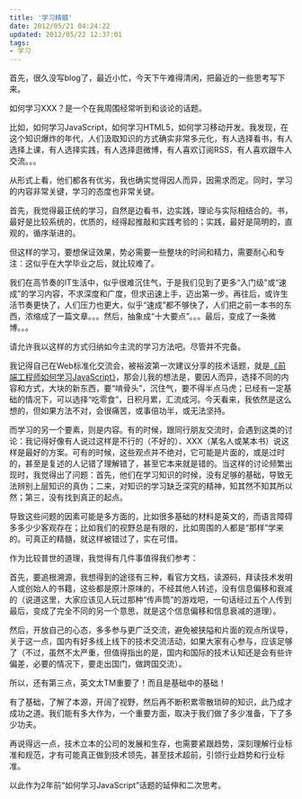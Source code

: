 ```yaml
---
title: '学习精髓'
date: 2012/05/21 04:24:22
updated: 2012/05/22 12:37:01
tags:
- 学习
---
```


首先，很久没写blog了，最近小忙，今天下午难得清闲，把最近的一些思考写下来。

如何学习XXX？是一个在我周围经常听到和谈论的话题。

比如，如何学习JavaScript，如何学习HTML5，如何学习移动开发。我发现，在这个知识爆炸的年代，人们汲取知识的方式确实非常多元化，有人选择看书，有人选择上课，有人选择实践，有人选择逛微博，有人喜欢订阅RSS，有人喜欢跟牛人交流。。。

从形式上看，他们都各有优劣，我也确实觉得因人而异，因需求而定。同时，学习的内容非常关键，学习的态度也非常关键。

首先，我觉得最正统的学习，自然是边看书，边实践，理论与实际相结合的。书，最好是比较系统的，优质的，经得起推敲和实践考验的；实践，最好是简明的，直观的，循序渐进的。

但这样的学习，要想保证效果，势必需要一些整块的时间和精力，需要耐心和专注：这似乎在大学毕业之后，就比较难了。

我们在高节奏的IT生活中，似乎很难沉住气，于是我们见到了更多“入门级”或“速成”的学习内容，不求深度和广度，但求迅速上手，迈出第一步。再往后，或许生活节奏更快了，人们压力也更大，似乎“速成”都不够快了，人们把之前一本书的东西，浓缩成了一篇文章。。。然后，抽象成“十大要点”。。。最后，变成了一条微博。。。

请允许我以这样的方式归纳如今主流的学习方法吧。尽管并不完备。

我记得自己在Web标准化交流会，被裕波第一次建议分享的技术话题，就是[《前端工程师如何学习JavaScript》](http://www.slideshare.net/jinjiang/learning-javascript)，那会儿我的想法是，要因人而异，选择不同的内容和方式，大块的新东西，要“啃骨头”，沉住气，要不得半点马虎；已经有一定基础的情况下，可以选择“吃零食”，日积月累，汇流成河。今天看来，我依然是这么想的，但如果方法不对，会很痛苦，或事倍功半，或无法坚持。

而学习的另一个要素，则是内容。有的时候，跟同行朋友交流时，会遇到这类的讨论：我记得好像有人说过这样是不行的（不好的）、XXX（某名人或某本书）说这样是最好的方案。可有的时候，这些观点并不绝对，它可能是片面的，或是过时的，甚至是复述的人记错了理解错了，甚至它本来就是错的。当这样的讨论频繁出现时，我觉得出了问题：首先，他们在学习知识的时候，没有足够的基础，导致无法辨别上层知识的真伪；二来，对知识的学习缺乏深究的精神，知其然不知其所以然；第三，没有找到真正的起点。

导致这些问题的因素可能是多方面的，比如很多基础的材料是英文的，而语言障碍多多少少客观存在；比如我们的视野总是有限的，比如周围的人都是“那样”学来的。可真正的精髓，就这样被错过了，实在可惜。

作为比较普世的道理，我觉得有几件事值得我们参考：

首先，要追根溯源，我想得到的途径有三种，看官方文档，读源码，拜读技术发明人或创始人的书籍，这些都是原汁原味的，不经其他人转述，没有信息偏移和衰减的（说道这里，大家应该见人玩过那种“传声筒”的游戏吧，一句话经过五个人传到最后，变成了完全不同的另一个意思，就是这个信息偏移和信息衰减的道理）。

然后，开放自己的心态，多多参与更广泛交流，避免被狭隘和片面的观点所误导，关于这一点，国内有好多线上线下的技术交流活动，如果大家有心参与，应该足够了（不过，虽然不太严重，但值得指出的是，国内和国际的技术认知还是会有些许偏差，必要的情况下，要走出国门，做跨国交流）。

所以，还有第三点，英文太TM重要了！而且是基础中的基础！

有了基础，了解了本源，开阔了视野，然后再不断积累零散琐碎的知识，此乃成才成功之道。我们能有多大作为，一个重要方面，取决于我们做了多少准备，下了多少功夫。

再说得远一点，技术立本的公司的发展和生存，也需要紧跟趋势，深刻理解行业标准和规范，才有可能真正做到技术领先，甚至技术超前，引领行业趋势和行业标准。

以此作为2年前“如何学习JavaScript”话题的延伸和二次思考。